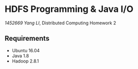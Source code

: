 # HDFS Programming & Java I/O

*1452669 Yang LI*, Distributed Computing Homework 2

## Requirements

- Ubuntu 16.04
- Java 1.8
- Hadoop 2.8.1

